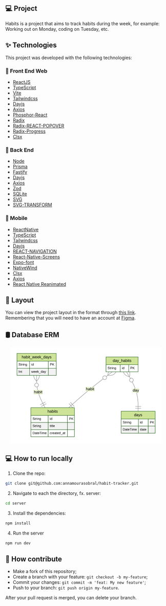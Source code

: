 ## 💻 Project

Habits is a project that aims to track habits during the week, for example: Working out on Monday, coding on Tuesday, etc.

## ✨ Technologies

This project was developed with the following technologies:
### 🚀 Front End Web

- [ReactJS](https://reactjs.org)
- [TypeScript](https://www.typescriptlang.org/)
- [Vite](https://vitejs.dev)
- [Tailwindcss](https://tailwindcss.com/)
- [Dayjs](https://day.js.org/)
- [Axios](https://axios-http.com/)
- [Phosphor-React](https://www.npmjs.com/package/phosphor-react)
- [Radix](https://www.radix-ui.com/)
- [Radix-REACT-POPOVER](https://www.radix-ui.com/docs/primitives/components/popover)
- [Radix-Progress](https://www.radix-ui.com/docs/primitives/components/progress)
- [Clsx](https://www.npmjs.com/package/clsx)

### 🚀 Back End
- [Node](https://nodejs.org/)
- [Prisma](https://www.prisma.io/)
- [Fastify](https://www.fastify.io/)
- [Dayjs](https://day.js.org/)
- [Axios](https://axios-http.com/)
- [Zod](https://www.npmjs.com/package/zod)
- [SQLite](https://www.sqlite.org/index.html)
- [SVG](https://docs.expo.dev/versions/latest/sdk/svg/)
- [SVG-TRANSFORM](https://github.com/kristerkari/react-native-svg-transformer)

### 🚀 Mobile
- [ReactNative](https://reactjs.org)
- [TypeScript](https://www.typescriptlang.org/)
- [Tailwindcss](https://tailwindcss.com/)
- [Dayjs](https://day.js.org/)
- [REACT-NAVIGATION](https://reactnavigation.org/)
- [React-Native-Screens](https://reactnavigation.org/docs/getting-started/)
- [Expo-font](https://docs.expo.dev/versions/latest/sdk/font)
- [NativeWind](https://www.nativewind.dev/quick-starts/expo)
- [Clsx](https://www.npmjs.com/package/clsx)
- [Axios](https://axios-http.com/)
- [React Native Reanimated](https://www.npmjs.com/package/react-native-reanimated)

## 🔖 Layout

You can view the project layout in the format through [this link](https://app.rocketseat.com.br/event/nlw-setup/ignite/aula-1
). Remembering that you will need to have an account at [Figma](http://figma.com/).

## 🛢️ Database ERM

<div align="center">
<img height="300" alt="Entity Relationship Model" src="./server/prisma/ERD.svg"/>
</div>

## 💻 How to run locally

1. Clone the repo:

```bash
git clone git@github.com:annamourasobral/habit-tracker.git
```

2. Navigate to each the directory, fx. server:

```bash
cd server
```

3. Install the dependencies:

```bash
npm install
```

4. Run the server

```bash
npm run dev
```

## 🤔 How contribute

- Make a fork of this repository;
- Create a branch with your feature: `git checkout -b my-feature`;
- Commit your changes: `git commit -m 'feat: My new feature'`;
- Push to your branch: `git push origin my-feature`.

After your pull request is merged, you can delete your branch.